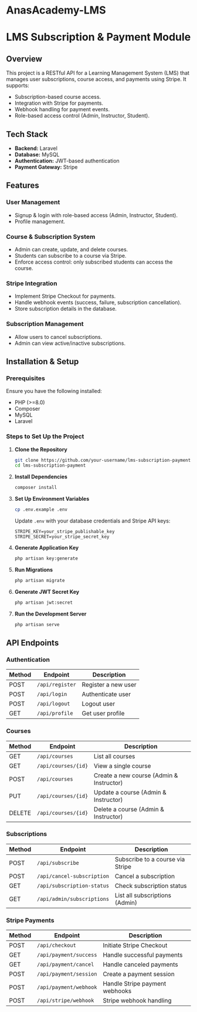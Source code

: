 # AnasAcademy-LMS
# LMS Subscription & Payment Module

## Overview
This project is a RESTful API for a Learning Management System (LMS) that manages user subscriptions, course access, and payments using Stripe. It supports:
- Subscription-based course access.
- Integration with Stripe for payments.
- Webhook handling for payment events.
- Role-based access control (Admin, Instructor, Student).

## Tech Stack
- **Backend:** Laravel
- **Database:** MySQL
- **Authentication:** JWT-based authentication
- **Payment Gateway:** Stripe

## Features

### User Management
- Signup & login with role-based access (Admin, Instructor, Student).
- Profile management.

### Course & Subscription System
- Admin can create, update, and delete courses.
- Students can subscribe to a course via Stripe.
- Enforce access control: only subscribed students can access the course.

### Stripe Integration
- Implement Stripe Checkout for payments.
- Handle webhook events (success, failure, subscription cancellation).
- Store subscription details in the database.

### Subscription Management
- Allow users to cancel subscriptions.
- Admin can view active/inactive subscriptions.

## Installation & Setup

### Prerequisites
Ensure you have the following installed:
- PHP (>=8.0)
- Composer
- MySQL
- Laravel

### Steps to Set Up the Project
1. **Clone the Repository**
   ```sh
   git clone https://github.com/your-username/lms-subscription-payment.git
   cd lms-subscription-payment
   ```

2. **Install Dependencies**
   ```sh
   composer install
   ```

3. **Set Up Environment Variables**
   ```sh
   cp .env.example .env
   ```
   Update `.env` with your database credentials and Stripe API keys:
   ```env
   STRIPE_KEY=your_stripe_publishable_key
   STRIPE_SECRET=your_stripe_secret_key
   ```

4. **Generate Application Key**
   ```sh
   php artisan key:generate
   ```

5. **Run Migrations**
   ```sh
   php artisan migrate
   ```

6. **Generate JWT Secret Key**
   ```sh
   php artisan jwt:secret
   ```

7. **Run the Development Server**
   ```sh
   php artisan serve
   ```

## API Endpoints

### Authentication
| Method | Endpoint       | Description                |
|--------|---------------|----------------------------|
| POST   | `/api/register` | Register a new user       |
| POST   | `/api/login`    | Authenticate user         |
| POST   | `/api/logout`   | Logout user               |
| GET    | `/api/profile`  | Get user profile          |

### Courses
| Method | Endpoint             | Description               |
|--------|----------------------|---------------------------|
| GET    | `/api/courses`       | List all courses         |
| GET    | `/api/courses/{id}`  | View a single course     |
| POST   | `/api/courses`       | Create a new course (Admin & Instructor) |
| PUT    | `/api/courses/{id}`  | Update a course (Admin & Instructor) |
| DELETE | `/api/courses/{id}`  | Delete a course (Admin & Instructor) |

### Subscriptions
| Method | Endpoint                  | Description                        |
|--------|--------------------------|------------------------------------|
| POST   | `/api/subscribe`          | Subscribe to a course via Stripe |
| POST   | `/api/cancel-subscription` | Cancel a subscription            |
| GET    | `/api/subscription-status` | Check subscription status        |
| GET    | `/api/admin/subscriptions` | List all subscriptions (Admin)   |

### Stripe Payments
| Method | Endpoint                  | Description                      |
|--------|--------------------------|----------------------------------|
| POST   | `/api/checkout`          | Initiate Stripe Checkout        |
| GET    | `/api/payment/success`   | Handle successful payments      |
| GET    | `/api/payment/cancel`    | Handle canceled payments        |
| POST   | `/api/payment/session`   | Create a payment session        |
| POST   | `/api/payment/webhook`   | Handle Stripe payment webhooks  |
| POST   | `/api/stripe/webhook`    | Stripe webhook handling         |


